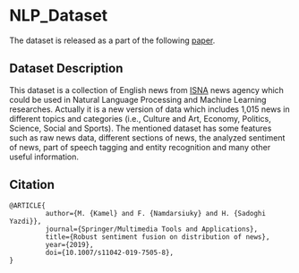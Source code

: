 # NLP_Dataset

The dataset is released as a part of the following [paper](https://link.springer.com/article/10.1007/s11042-019-7505-8). 

## Dataset Description

This dataset is a collection of English news from [ISNA](https://en.isna.ir/) news agency which could be used in Natural Language Processing and Machine Learning researches. Actually it is a new version of data which includes 1,015 news in different topics and categories (i.e., Culture and Art, Economy, Politics, Science, Social and Sports). The mentioned dataset has some features such as raw news data, different sections of news, the analyzed sentiment of news, part of speech tagging and entity recognition and many other useful information. 

## Citation    
```
@ARTICLE{
         author={M. {Kamel} and F. {Namdarsiuky} and H. {Sadoghi Yazdi}},
         journal={Springer/Multimedia Tools and Applications},
         title={Robust sentiment fusion on distribution of news},
         year={2019},
         doi={10.1007/s11042-019-7505-8},
}
```
